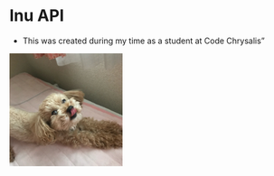 # Inu API
- This was created during my time as a student at Code Chrysalis”

 <img src ='img/dog.jpg' width= "200px" alt= "dog"/>